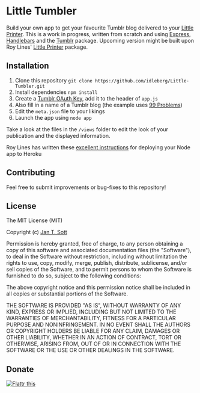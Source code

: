 # Little Tumbler

Build your own app to get your favourite Tumblr blog delivered to your [Little Printer](http://bergcloud.com/littleprinter/). This is a work in progress, written from scratch and using [Express](https://npmjs.org/package/express), [Handlebars](https://npmjs.org/package/hbs) and the [Tumblr](https://npmjs.org/package/tumblr) package. Upcoming version might be built upon Roy Lines' [Little Printer](https://npmjs.org/package/littleprinter) package.

## Installation

1. Clone this repository `git clone https://github.com/idleberg/Little-Tumbler.git`
2. Install dependencies `npm install`
3. Create a [Tumblr OAuth Key](http://www.tumblr.com/oauth/apps), add it to the header of `app.js`
4. Also fill in a name of a Tumblr blog (the example uses [99 Problems](http://probs99.tumblr.com))
5. Edit the `meta.json` file to your likings
6. Launch the app using `node app`

Take a look at the files in the `/views` folder to edit the look of your publication and the displayed information.

Roy Lines has written these [excellent instructions](http://roylines.co.uk/2012/10/07/publishing-for-little-printer-using-node-and-heroku.html) for deploying your Node app to Heroku

## Contributing

Feel free to submit improvements or bug-fixes to this repository!

## License

The MIT License (MIT)

Copyright (c) [Jan T. Sott](http://github.com/idleberg)

Permission is hereby granted, free of charge, to any person obtaining a copy
of this software and associated documentation files (the "Software"), to deal
in the Software without restriction, including without limitation the rights
to use, copy, modify, merge, publish, distribute, sublicense, and/or sell
copies of the Software, and to permit persons to whom the Software is
furnished to do so, subject to the following conditions:

The above copyright notice and this permission notice shall be included in
all copies or substantial portions of the Software.

THE SOFTWARE IS PROVIDED "AS IS", WITHOUT WARRANTY OF ANY KIND, EXPRESS OR
IMPLIED, INCLUDING BUT NOT LIMITED TO THE WARRANTIES OF MERCHANTABILITY,
FITNESS FOR A PARTICULAR PURPOSE AND NONINFRINGEMENT. IN NO EVENT SHALL THE
AUTHORS OR COPYRIGHT HOLDERS BE LIABLE FOR ANY CLAIM, DAMAGES OR OTHER
LIABILITY, WHETHER IN AN ACTION OF CONTRACT, TORT OR OTHERWISE, ARISING FROM,
OUT OF OR IN CONNECTION WITH THE SOFTWARE OR THE USE OR OTHER DEALINGS IN
THE SOFTWARE.

## Donate
[![Flattr this](https://api.flattr.com/button/flattr-badge-large.png)](https://flattr.com/submit/auto?user_id=idleberg&url=https://github.com/idleberg/Little-Tumblr)